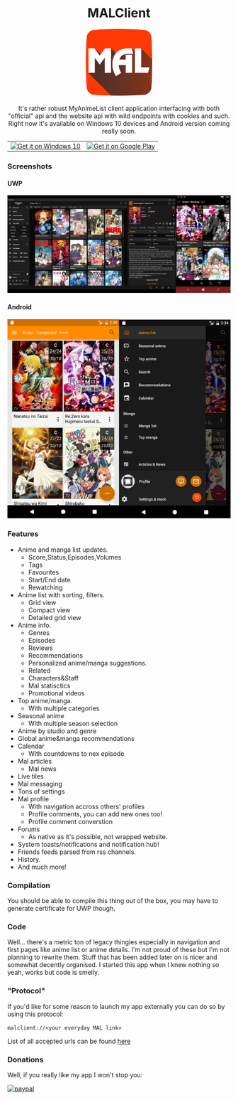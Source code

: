 <h1 align="center">MALClient</h1>

<p align="center">
  <img src="MALClient.Android/Resources/drawable/Icon.png" width="150px">
  <br><br>
  It's rather robust MyAnimeList client application interfacing with both "official" api and the website api with wild endpoints with cookies and such. Right now it's available on Windows 10 devices and Android version coming really soon.
</p>

<table >
  <tbody>
    <tr>
      <td>
        <a href="https://www.microsoft.com/store/apps/9nblggh5f3bl?ocid=badge">
          <img src="https://assets.windowsphone.com/f2f77ec7-9ba9-4850-9ebe-77e366d08adc/English_Get_it_Win_10_InvariantCulture_Default.png" width="150px" alt="Get it on Windows 10" />
        </a>
      </td>
      <td>
        <a href='https://play.google.com/store/apps/details?id=com.drutol.malclient&pcampaignid=MKT-Other-global-all-co-prtnr-py-PartBadge-Mar2515-1'>
          <img alt='Get it on Google Play' width="220px" src='https://play.google.com/intl/en_us/badges/images/generic/en_badge_web_generic.png'/>
        </a>
      </td>
    </tr>
  </tbody>
</table>

### Screenshots
#### UWP
<p align="center">
  <img src="images/uwp-preview.png">
</p>

#### Android
<p align="center">
  <img src="images/android-preview.png">
</p>

### Features
* Anime and manga list updates.
  * Score,Status,Episodes,Volumes
  * Tags
  * Favourites
  * Start/End date
  * Rewatching
* Anime list with sorting, filters.
  * Grid view
  * Compact view
  * Detailed grid view
* Anime info.
  * Genres
  * Episodes
  * Reviews
  * Recommendations
  * Personalized anime/manga suggestions.
  * Related
  * Characters&Staff
  * Mal statisctics
  * Promotional videos
* Top anime/manga.
  * With multiple categories
* Seasonal anime
  * With multiple season selection
* Anime by studio and genre
* Global anime&manga recommendations
* Calendar
  * With countdowns to nex episode
* Mal articles
  * Mal news
* Live tiles
* Mal messaging 
* Tons of settings
* Mal profile
  * With navigation accross others' profiles
  * Profile comments, you can add new ones too!
  * Profile comment converstion
* Forums
  * As native as it's possible, not wrapped website.
* System toasts/notifications and notification hub!
* Friends feeds parsed from rss channels.
* History.
* And much more!

### Compilation
You should be able to compile this thing out of the box, you may have to generate certificate for UWP though.
### Code
Well... there's a metric ton of legacy thingies especially in navigation and first pages like anime list or anime details. I'm not proud of these but I'm not planning to rewrite them. Stuff that has been added later on is nicer and somewhat decently organised. I started this app when I knew nothing so yeah, works but code is smelly.
### "Protocol"

If you'd like for some reason to launch my app externally you can do so by using this protocol:
```
malclient://<your everyday MAL link>
```
List of all accepted urls can be found [here](https://github.com/Drutol/MALClient/blob/714a73a3f4389a3212843fda243c1034c7347144/MALClient.XShared/Utils/MalLinkParser.cs)

### Donations

Well, if you really like my app I won't stop you:

[![paypal](https://www.paypalobjects.com/webstatic/mktg/merchant_portal/button/donate.en.png)](https://www.paypal.me/drutol)
